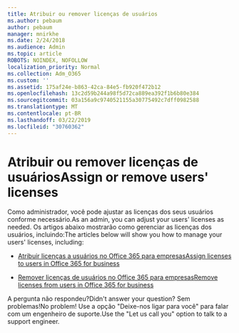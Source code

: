 ```yaml
---
title: Atribuir ou remover licenças de usuários
ms.author: pebaum
author: pebaum
manager: mnirkhe
ms.date: 2/24/2018
ms.audience: Admin
ms.topic: article
ROBOTS: NOINDEX, NOFOLLOW
localization_priority: Normal
ms.collection: Adm_O365
ms.custom: ''
ms.assetid: 175af24e-b863-42ca-84e5-fb920f472b12
ms.openlocfilehash: 13c2d59b244a98f5d72ca889ea392f1b6b80e384
ms.sourcegitcommit: 03a156a9c9740521155a30775492c7dff0982588
ms.translationtype: MT
ms.contentlocale: pt-BR
ms.lasthandoff: 03/22/2019
ms.locfileid: "30760362"
---
```

# <a name="assign-or-remove-users-licenses"></a><span data-ttu-id="74102-102">Atribuir ou remover licenças de usuários</span><span class="sxs-lookup"><span data-stu-id="74102-102">Assign or remove users' licenses</span></span>

<span data-ttu-id="74102-103">Como administrador, você pode ajustar as licenças dos seus usuários conforme necessário.</span><span class="sxs-lookup"><span data-stu-id="74102-103">As an admin, you can adjust your users' licenses as needed.</span></span> <span data-ttu-id="74102-104">Os artigos abaixo mostrarão como gerenciar as licenças dos usuários, incluindo:</span><span class="sxs-lookup"><span data-stu-id="74102-104">The articles below will show you how to manage your users' licenses, including:</span></span>
  
- [<span data-ttu-id="74102-105">Atribuir licenças a usuários no Office 365 para empresas</span><span class="sxs-lookup"><span data-stu-id="74102-105">Assign licenses to users in Office 365 for business</span></span>](https://support.office.com/article/997596b5-4173-4627-b915-36abac6786dc)
    
- [<span data-ttu-id="74102-106">Remover licenças de usuários no Office 365 para empresas</span><span class="sxs-lookup"><span data-stu-id="74102-106">Remove licenses from users in Office 365 for business</span></span>](https://support.office.com/article/9b497c85-d0a4-4735-80fa-d3565bc05bd1)
    
<span data-ttu-id="74102-107">A pergunta não respondeu?</span><span class="sxs-lookup"><span data-stu-id="74102-107">Didn't answer your question?</span></span> <span data-ttu-id="74102-108">Sem problemas!</span><span class="sxs-lookup"><span data-stu-id="74102-108">No problem!</span></span> <span data-ttu-id="74102-109">Use a opção "Deixe-nos ligar para você" para falar com um engenheiro de suporte.</span><span class="sxs-lookup"><span data-stu-id="74102-109">Use the "Let us call you" option to talk to a support engineer.</span></span>
  

